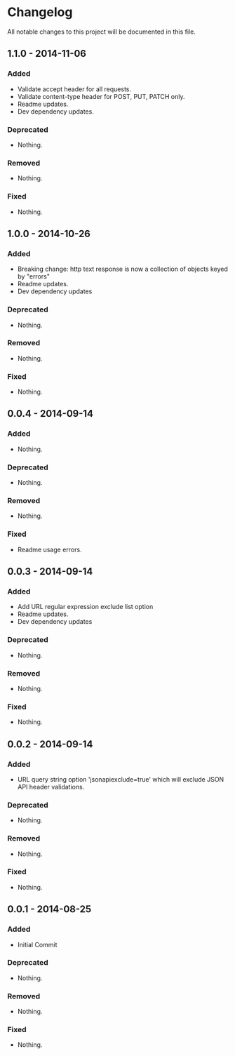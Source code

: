 # Changelog
All notable changes to this project will be documented in this file.

## 1.1.0 - 2014-11-06

### Added
- Validate accept header for all requests.
- Validate content-type header for POST, PUT, PATCH only.
- Readme updates.
- Dev dependency updates.

### Deprecated
- Nothing.

### Removed
- Nothing.

### Fixed
- Nothing.

## 1.0.0 - 2014-10-26

### Added
- Breaking change: http text response is now a collection of objects keyed by "errors"
- Readme updates.
- Dev dependency updates

### Deprecated
- Nothing.

### Removed
- Nothing.

### Fixed
- Nothing.

## 0.0.4 - 2014-09-14

### Added
- Nothing.

### Deprecated
- Nothing.

### Removed
- Nothing.

### Fixed
- Readme usage errors.

## 0.0.3 - 2014-09-14

### Added
- Add URL regular expression exclude list option
- Readme updates.
- Dev dependency updates

### Deprecated
- Nothing.

### Removed
- Nothing.

### Fixed
- Nothing.

## 0.0.2 - 2014-09-14

### Added
- URL query string option 'jsonapiexclude=true' which will exclude JSON API header validations.

### Deprecated
- Nothing.

### Removed
- Nothing.

### Fixed
- Nothing.

## 0.0.1 - 2014-08-25

### Added
- Initial Commit

### Deprecated
- Nothing.

### Removed
- Nothing.

### Fixed
- Nothing.
